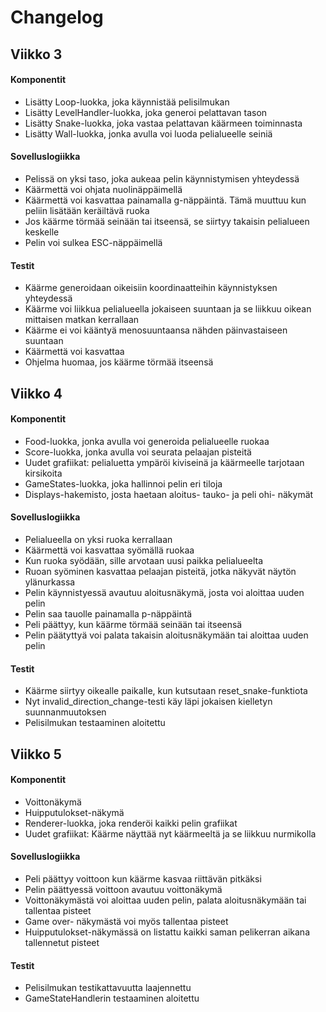 # Changelog

## Viikko 3
#### Komponentit
- Lisätty Loop-luokka, joka käynnistää pelisilmukan
- Lisätty LevelHandler-luokka, joka generoi pelattavan tason
- Lisätty Snake-luokka, joka vastaa pelattavan käärmeen toiminnasta
- Lisätty Wall-luokka, jonka avulla voi luoda pelialueelle seiniä

#### Sovelluslogiikka
- Pelissä on yksi taso, joka aukeaa pelin käynnistymisen yhteydessä
- Käärmettä voi ohjata nuolinäppäimellä
- Käärmettä voi kasvattaa painamalla g-näppäintä. Tämä muuttuu kun peliin lisätään keräiltävä ruoka
- Jos käärme törmää seinään tai itseensä, se siirtyy takaisin pelialueen keskelle
- Pelin voi sulkea ESC-näppäimellä

#### Testit
- Käärme generoidaan oikeisiin koordinaatteihin käynnistyksen yhteydessä
- Käärme voi liikkua pelialueella jokaiseen suuntaan ja se liikkuu oikean mittaisen matkan kerrallaan
- Käärme ei voi kääntyä menosuuntaansa nähden päinvastaiseen suuntaan
- Käärmettä voi kasvattaa
- Ohjelma huomaa, jos käärme törmää itseensä

## Viikko 4
#### Komponentit
- Food-luokka, jonka avulla voi generoida pelialueelle ruokaa
- Score-luokka, jonka avulla voi seurata pelaajan pisteitä
- Uudet grafiikat: pelialuetta ympäröi kiviseinä ja käärmeelle tarjotaan kirsikoita
- GameStates-luokka, joka hallinnoi pelin eri tiloja
- Displays-hakemisto, josta haetaan aloitus- tauko- ja peli ohi- näkymät

#### Sovelluslogiikka
- Pelialueella on yksi ruoka kerrallaan
- Käärmettä voi kasvattaa syömällä ruokaa
- Kun ruoka syödään, sille arvotaan uusi paikka pelialueelta
- Ruoan syöminen kasvattaa pelaajan pisteitä, jotka näkyvät näytön ylänurkassa
- Pelin käynnistyessä avautuu aloitusnäkymä, josta voi aloittaa uuden pelin
- Pelin saa tauolle painamalla p-näppäintä
- Peli päättyy, kun käärme törmää seinään tai itseensä
- Pelin päätyttyä voi palata takaisin aloitusnäkymään tai aloittaa uuden pelin

#### Testit
- Käärme siirtyy oikealle paikalle, kun kutsutaan reset_snake-funktiota
- Nyt invalid_direction_change-testi käy läpi jokaisen kielletyn suunnanmuutoksen
- Pelisilmukan testaaminen aloitettu

## Viikko 5
#### Komponentit
- Voittonäkymä
- Huipputulokset-näkymä
- Renderer-luokka, joka renderöi kaikki pelin grafiikat
- Uudet grafiikat: Käärme näyttää nyt käärmeeltä ja se liikkuu nurmikolla

#### Sovelluslogiikka
- Peli päättyy voittoon kun käärme kasvaa riittävän pitkäksi
- Pelin päättyessä voittoon avautuu voittonäkymä
- Voittonäkymästä voi aloittaa uuden pelin, palata aloitusnäkymään tai tallentaa pisteet
- Game over- näkymästä voi myös tallentaa pisteet
- Huipputulokset-näkymässä on listattu kaikki saman pelikerran aikana tallennetut pisteet

#### Testit
- Pelisilmukan testikattavuutta laajennettu
- GameStateHandlerin testaaminen aloitettu
